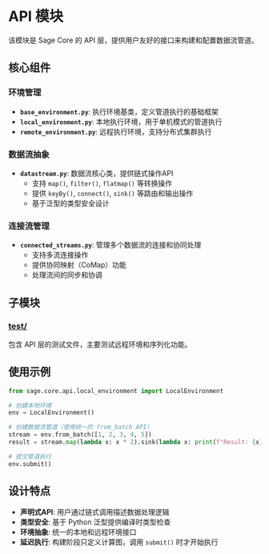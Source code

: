 # API 模块

该模块是 Sage Core 的 API 层，提供用户友好的接口来构建和配置数据流管道。

## 核心组件

### 环境管理
- **`base_environment.py`**: 执行环境基类，定义管道执行的基础框架
- **`local_environment.py`**: 本地执行环境，用于单机模式的管道执行
- **`remote_environment.py`**: 远程执行环境，支持分布式集群执行

### 数据流抽象
- **`datastream.py`**: 数据流核心类，提供链式操作API
  - 支持 `map()`, `filter()`, `flatmap()` 等转换操作
  - 提供 `keyBy()`, `connect()`, `sink()` 等路由和输出操作
  - 基于泛型的类型安全设计

### 连接流管理
- **`connected_streams.py`**: 管理多个数据流的连接和协同处理
  - 支持多流连接操作
  - 提供协同映射（CoMap）功能
  - 处理流间的同步和协调

## 子模块

### [test/](./test/)
包含 API 层的测试文件，主要测试远程环境和序列化功能。

## 使用示例

```python
from sage.core.api.local_environment import LocalEnvironment

# 创建本地环境
env = LocalEnvironment()

# 创建数据流管道（使用统一的 from_batch API）
stream = env.from_batch([1, 2, 3, 4, 5])
result = stream.map(lambda x: x * 2).sink(lambda x: print(f"Result: {x}"))

# 提交管道执行
env.submit()
```

## 设计特点

- **声明式API**: 用户通过链式调用描述数据处理逻辑
- **类型安全**: 基于 Python 泛型提供编译时类型检查
- **环境抽象**: 统一的本地和远程环境接口
- **延迟执行**: 构建阶段只定义计算图，调用 `submit()` 时才开始执行
